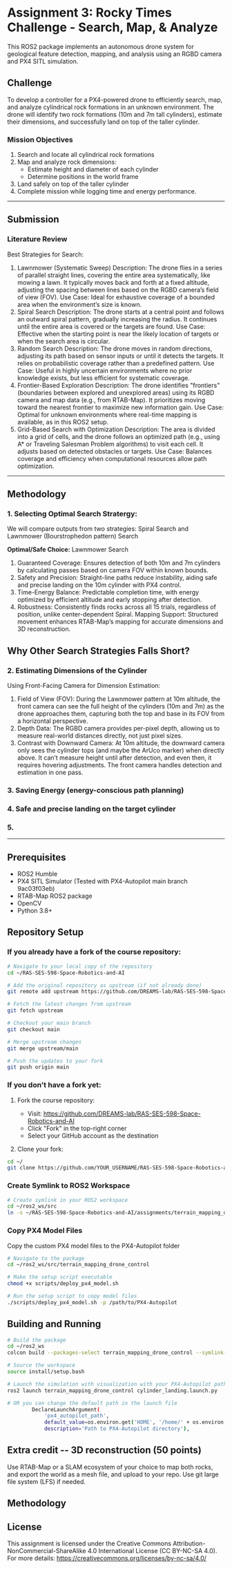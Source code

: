 # Assignment 3: Rocky Times Challenge - Search, Map, & Analyze

This ROS2 package implements an autonomous drone system for geological feature detection, mapping, and analysis using an RGBD camera and PX4 SITL simulation.

## Challenge 
To develop a controller for a PX4-powered drone to efficiently search, map, and analyze cylindrical rock formations in an unknown environment. The drone will identify two rock formations (10m and 7m tall cylinders), estimate their dimensions, and successfully land on top of the taller cylinder.

### Mission Objectives
1. Search and locate all cylindrical rock formations
2. Map and analyze rock dimensions:
   - Estimate height and diameter of each cylinder
   - Determine positions in the world frame
3. Land safely on top of the taller cylinder
4. Complete mission while logging time and energy performance.

---
## Submission

### Literature Review
Best Strategies for Search:
1. Lawnmower (Systematic Sweep)
Description: The drone flies in a series of parallel straight lines, covering the entire area systematically, like mowing a lawn. It typically moves back and forth at a fixed altitude, adjusting the spacing between lines based on the RGBD camera’s field of view (FOV).
Use Case: Ideal for exhaustive coverage of a bounded area when the environment’s size is known.
2. Spiral Search
Description: The drone starts at a central point and follows an outward spiral pattern, gradually increasing the radius. It continues until the entire area is covered or the targets are found.
Use Case: Effective when the starting point is near the likely location of targets or when the search area is circular.
3. Random Search
Description: The drone moves in random directions, adjusting its path based on sensor inputs or until it detects the targets. It relies on probabilistic coverage rather than a predefined pattern.
Use Case: Useful in highly uncertain environments where no prior knowledge exists, but less efficient for systematic coverage.
4. Frontier-Based Exploration
Description: The drone identifies "frontiers" (boundaries between explored and unexplored areas) using its RGBD camera and map data (e.g., from RTAB-Map). It prioritizes moving toward the nearest frontier to maximize new information gain.
Use Case: Optimal for unknown environments where real-time mapping is available, as in this ROS2 setup.
5. Grid-Based Search with Optimization
Description: The area is divided into a grid of cells, and the drone follows an optimized path (e.g., using A* or Traveling Salesman Problem algorithms) to visit each cell. It adjusts based on detected obstacles or targets.
Use Case: Balances coverage and efficiency when computational resources allow path optimization.

---
## Methodology

### 1. Selecting Optimal Search Stratergy:
We will compare outputs from two strategies: Spiral Search and Lawnmower (Bourstrophedon pattern) Search

**Optimal/Safe Choice:** Lawnmower Search

1. Guaranteed Coverage: Ensures detection of both 10m and 7m cylinders by calculating passes based on camera FOV within known bounds.
2. Safety and Precision: Straight-line paths reduce instability, aiding safe and precise landing on the 10m cylinder with PX4 control.
3. Time-Energy Balance: Predictable completion time, with energy optimized by efficient altitude and early stopping after detection.
4. Robustness: Consistently finds rocks across all 15 trials, regardless of position, unlike center-dependent Spiral.
Mapping Support: Structured movement enhances RTAB-Map’s mapping for accurate dimensions and 3D reconstruction.

**Why Other Search Strategies Falls Short?**
-


### 2. Estimating Dimensions of the Cylinder

Using Front-Facing Camera for Dimension Estimation:

1. Field of View (FOV): During the Lawnmower pattern at 10m altitude, the front camera can see the full height of the cylinders (10m and 7m) as the drone approaches them, capturing both the top and base in its FOV from a horizontal perspective.
2. Depth Data: The RGBD camera provides per-pixel depth, allowing us to measure real-world distances directly, not just pixel sizes.
3. Contrast with Downward Camera: At 10m altitude, the downward camera only sees the cylinder tops (and maybe the ArUco marker) when directly above. It can’t measure height until after detection, and even then, it requires hovering adjustments. The front camera handles detection and estimation in one pass.


### 3. Saving Energy (energy-conscious path planning)




### 4. Safe and precise landing on the target cylinder




### 5.










---
## Prerequisites

- ROS2 Humble
- PX4 SITL Simulator (Tested with PX4-Autopilot main branch 9ac03f03eb)
- RTAB-Map ROS2 package
- OpenCV
- Python 3.8+

## Repository Setup

### If you already have a fork of the course repository:

```bash
# Navigate to your local copy of the repository
cd ~/RAS-SES-598-Space-Robotics-and-AI

# Add the original repository as upstream (if not already done)
git remote add upstream https://github.com/DREAMS-lab/RAS-SES-598-Space-Robotics-and-AI.git

# Fetch the latest changes from upstream
git fetch upstream

# Checkout your main branch
git checkout main

# Merge upstream changes
git merge upstream/main

# Push the updates to your fork
git push origin main
```

### If you don't have a fork yet:

1. Fork the course repository:
   - Visit: https://github.com/DREAMS-lab/RAS-SES-598-Space-Robotics-and-AI
   - Click "Fork" in the top-right corner
   - Select your GitHub account as the destination

2. Clone your fork:
```bash
cd ~/
git clone https://github.com/YOUR_USERNAME/RAS-SES-598-Space-Robotics-and-AI.git
```

### Create Symlink to ROS2 Workspace

```bash
# Create symlink in your ROS2 workspace
cd ~/ros2_ws/src
ln -s ~/RAS-SES-598-Space-Robotics-and-AI/assignments/terrain_mapping_drone_control .
```

### Copy PX4 Model Files

Copy the custom PX4 model files to the PX4-Autopilot folder

```bash
# Navigate to the package
cd ~/ros2_ws/src/terrain_mapping_drone_control

# Make the setup script executable
chmod +x scripts/deploy_px4_model.sh

# Run the setup script to copy model files
./scripts/deploy_px4_model.sh -p /path/to/PX4-Autopilot
```

## Building and Running

```bash
# Build the package
cd ~/ros2_ws
colcon build --packages-select terrain_mapping_drone_control --symlink-install

# Source the workspace
source install/setup.bash

# Launch the simulation with visualization with your PX4-Autopilot path
ros2 launch terrain_mapping_drone_control cylinder_landing.launch.py

# OR you can change the default path in the launch file
        DeclareLaunchArgument(
            'px4_autopilot_path',
            default_value=os.environ.get('HOME', '/home/' + os.environ.get('USER', 'user')) + '/PX4-Autopilot',
            description='Path to PX4-Autopilot directory'),
```
## Extra credit -- 3D reconstruction (50 points)
Use RTAB-Map or a SLAM ecosystem of your choice to map both rocks, and export the world as a mesh file, and upload to your repo. Use git large file system (LFS) if needed. 



## Methodology










## License

This assignment is licensed under the Creative Commons Attribution-NonCommercial-ShareAlike 4.0 International License (CC BY-NC-SA 4.0). 
For more details: https://creativecommons.org/licenses/by-nc-sa/4.0/
